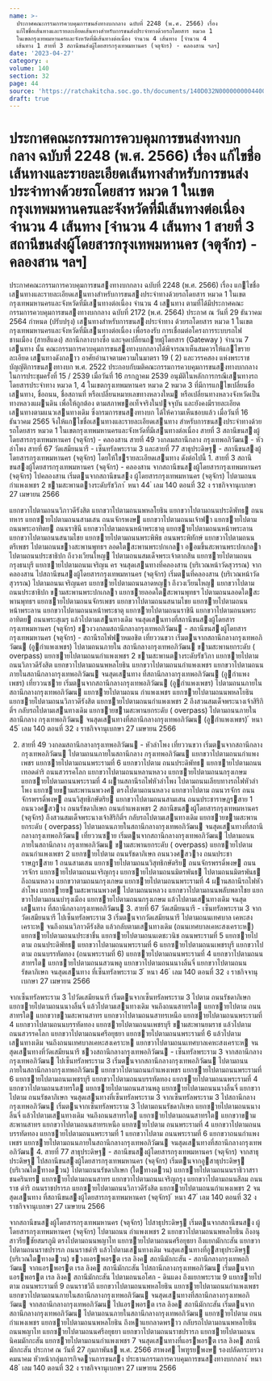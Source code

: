 ```yaml
---
name: >-
  ประกาศคณะกรรมการควบคุมการขนส่งทางบกกลาง ฉบับที่ 2248 (พ.ศ. 2566) เรื่อง
  แก้ไขชื่อเส้นทางและรายละเอียดเส้นทางสำหรับการขนส่งประจำทางด้วยรถโดยสาร หมวด 1
  ในเขตกรุงเทพมหานครและจังหวัดที่มีเส้นทางต่อเนื่อง จำนวน 4 เส้นทาง [จำนวน 4
  เส้นทาง 1 สายที่ 3 สถานีขนส่งผู้โดยสารกรุงเทพมหานคร (จตุจักร) - คลองสาน ฯลฯ]
date: '2023-04-27'
category: ง
volume: 140
section: 32
page: 44
source: 'https://ratchakitcha.soc.go.th/documents/140D032N0000000004400.pdf'
draft: true
---
```


# ประกาศคณะกรรมการควบคุมการขนส่งทางบกกลาง ฉบับที่ 2248 (พ.ศ. 2566) เรื่อง แก้ไขชื่อเส้นทางและรายละเอียดเส้นทางสำหรับการขนส่งประจำทางด้วยรถโดยสาร หมวด 1 ในเขตกรุงเทพมหานครและจังหวัดที่มีเส้นทางต่อเนื่อง จำนวน 4 เส้นทาง [จำนวน 4 เส้นทาง 1 สายที่ 3 สถานีขนส่งผู้โดยสารกรุงเทพมหานคร (จตุจักร) - คลองสาน ฯลฯ]

ประกาศคณะกรรมการควบคุมการขนสงทางบกกลาง ฉบับที่ 2248 (พ.ศ. 2566) เรื่อง แกไขชื่อเสนทางและรายละเอียดเสนทางสําหรับการขนสงประจําทางด้วยรถโดยสาร หมวด 1 ในเขตกรุงเทพมหานครและจังหวัดที่มีเสนทางต่อเนื่อง จํานวน 4 เสนทาง ตามที่ได้มีประกาศคณะกรรมการควบคุมการขนสงทางบกกลาง ฉบับที่ 2172 (พ.ศ. 2564) ประกาศ ณ วันที่ 29 ธันวาคม 2564 กําหนด (ปรับปรุง) เสนทางสําหรับการขนสงประจําทาง ด้วยรถโดยสาร หมวด 1 ในเขตกรุงเทพมหานครและจังหวัดที่มีเสนทางต่อเนื่อง เพื่อรองรับ การเชื่อมต่อโครงการระบบรถไฟชานเมือง (สายสีแดง) สถานีกลางบางซื่อ และจุดเปลี่ยนถายผู้โดยสาร (Gateway ) จํานวน 7 เสนทาง นั้น คณะกรรมการควบคุมการขนสงทางบกกลางได้พิจารณาเห็นสมควรให้แกไขรายละเอียด เสนทางดังกลาว อาศัยอํานาจตามความในมาตรา 19 ( 2) และวรรคสอง แห่งพระราชบัญญัติการขนสงทางบก พ.ศ. 2522 ประกอบกับมติคณะกรรมการควบคุมการขนสงทางบกกลาง ในการประชุมครั้งที่ 15 / 2539 เมื่อวันที่ 16 กรกฎาคม 2539 อนุมัติในหลักการกรณีเสนทางรถโดยสารประจําทาง หมวด 1, 4 ในเขตกรุงเทพมหานคร หมวด 2 หมวด 3 ที่มีการแกไขเปลี่ยนชื่อเสนทาง, ชื่อถนน, ชื่อสถานที่ หรือเปลี่ยนหมายเลขทางหลวงใหม หรือเปลี่ยนทางหลวงจังหวัดเป็นทางหลวงแผนดิน เพื่อให้ถูกต้อง ตามสภาพขอเท็จจริงในปจจุบัน และยังคงมีรายละเอียดเสนทางตามแนวเสนทางเดิม ซึ่งกรมการขนสงทางบก ได้ให้ความเห็นชอบแล้ว เมื่อวันที่ 16 ธันวาคม 2565 จึงให้แกไขชื่อเสนทางและรายละเอียดเสนทาง สําหรับการขนสงประจําทางด้วยรถโดยสาร หมวด 1 ในเขตกรุงเทพมหานครและจังหวัดที่มีเสนทางต่อเนื่อง สายที่ 3 สถานีขนสงผู้โดยสารกรุงเทพมหานคร (จตุจักร) - คลองสาน สายที่ 49 วงกลมสถานีกลาง กรุงเทพอภิวัฒน - หัวลําโพง สายที่ 67 วัดเสมียนนารี - เซ็นทรัลพระราม 3 และสายที่ 77 สาธุประดิษฐ - สถานีขนสงผู้โดยสารกรุงเทพมหานคร (จตุจักร) โดยให้ใชรายละเอียดเสนทาง ดังต่อไปนี้ 1. สายที่ 3 สถานีขนสงผู้โดยสารกรุงเทพมหานคร (จตุจักร) - คลองสาน จากสถานีขนสงผู้โดยสารกรุงเทพมหานคร (จตุจักร) ไปคลองสาน เริ่มตนจากสถานีขนสง ผู้โดยสารกรุงเทพมหานคร (จตุจักร) ไปตามถนน กําแพงเพชร 2 ขามสะพานตางระดับรัชวิภา ้ หนา 44 ่ เลม 140 ตอนที่ 32 ง ราชกิจจานุเบกษา 27 เมษายน 2566

แยกขวาไปตามถนนวิภาวดีรังสิต แยกขวาไปตามถนนพหลโยธิน แยกขวาไปตามถนนประดิพัทธ ถนนทหาร แยกซายไปตามถนนสามเสน ถนนจักรพงษ แยกขวาไปตามถนนเจ้าฟา แยกซายไปตามถนนพระอาทิตย ถนนราชินี แยกขวาไปตามถนนหน้าพระธาตุ แยกซายไปตามถนนหน้าพระลาน แยกขวาไปตามถนนสนามไชย แยกซายไปตามถนนพระพิพิธ ถนนพระพิทักษ์ แยกขวาไปตามถนนตรีเพชร ไปตามถนนขางสะพานพุทธฯ ลอดใตสะพานพระปกเกลา ออมขึ้นสะพานพระปกเกลา ไปตามถนนประชาธิปก ถึงวงเวียนใหญ ไปตามถนนสมเด็จพระเจ้าตากสิน แยกซายไปตามถนนกรุงธนบุรี แยกซายไปตามถนนเจริญน คร จนสุดเสนทางที่คลองสาน (บริเวณหน้าวัดสุวรรณ) จากคลองสาน ไปสถานีขนสงผู้โดยสารกรุงเทพมหานคร (จตุจักร) เริ่มตนที่คลองสาน (บริเวณหน้าวัดสุวรรณ) ไปตามถนนเจริญนคร แยกซายไปตามถนนลาดหญา ถึงวงเวียนใหญ แยกขวาไปตาม ถนนประชาธิปก ขามสะพานพระปกเกลา แยกซายลอดใตสะพานพุทธฯ ไปตามถนนลอดใตสะพานพุทธฯ แยกซายไปตามถนนจักรเพชร แยกขวาไปตามถนนสนามไชย แยกซายไปตามถนนหน้าพระลาน แยกขวาไปตามถนนหน้าพระธาตุ แยกซายไปตามถนนราชินี แยกขวาไปตามถนนพระอาทิตย ถนนพระสุเมรุ แล้วไปตามเสนทางเดิม จนสุดเสนทางที่สถานีขนสงผู้โดยสารกรุงเทพมหานคร (จตุจักร) ชวงวงกลมสถานีกลางกรุงเทพอภิวัฒน - สถานีขนสงผู้โดยสารกรุงเทพมหานคร (จตุจักร) - สถานีรถไฟฟาหมอชิต เที่ยววนขวา เริ่มตนจากสถานีกลางกรุงเทพอภิวัฒน (อูกําแพงเพชร) ไปตามถนนภายใน สถานีกลางกรุงเทพอภิวัฒน ขามสะพานยกระดับ ( overpass) แยกซายไปตามถนนกําแพงเพชร 2 ขามสะพานตางระดับรัชวิภา แยกซายไปตามถนนวิภาวดีรังสิต แยกขวาไปตามถนนพหลโยธิน แยกขวาไปตามถนนกําแพงเพชร แยกขวาไปตามถนนภายในสถานีกลางกรุงเทพอภิวัฒน จนสุดเสนทาง ที่สถานีกลางกรุงเทพอภิวัฒน (อูกําแพงเพชร) เที่ยววนซาย เริ่มตนจากสถานีกลางกรุงเทพอภิวัฒน (อูกําแพงเพชร) ไปตามถนนภายใน สถานีกลางกรุงเทพอภิวัฒน แยกซายไปตามถนน กําแพงเพชร แยกซายไปตามถนนพหลโยธิน แยกซายไปตามถนนวิภาวดีรังสิต แยกซายไปตามถนนกําแพงเพชร 2 ถึงสวนสมเด็จพระนางเจ้าสิริกิติ์ฯ กลับรถไปตามเสนทางเดิม แยกซายขามสะพานยกระดับ ( overpass) ไปตามถนนภายในสถานีกลาง กรุงเทพอภิวัฒน จนสุดเสนทางที่สถานีกลางกรุงเทพอภิวัฒน (อูกําแพงเพชร) ้ หนา 45 ่ เลม 140 ตอนที่ 32 ง ราชกิจจานุเบกษา 27 เมษายน 2566

2. สายที่ 49 วงกลมสถานีกลางกรุงเทพอภิวัฒน - หัวลําโพง เที่ยววนขวา เริ่มตนจากสถานีกลางกรุงเทพอภิวัฒน ไปตามถนนภายในสถานีกลาง กรุงเทพอภิวัฒน แยกขวาไปตามถนนกําแพงเพชร แยกซายไปตามถนนพระรามที่ 6 แยกขวาไปตาม ถนนประดิพัทธ แยกซายไปตามถนนเทอดดําริ ถนนสวรรคโลก แยกขวาไปตามถนนหลานหลวง แยกซายไปตามถนนกรุงเกษม แยกซายไปตามถนนพระรามที่ 4 ผานสถานีรถไฟหัวลําโพง ไปตามถนนเลียบทางรถไฟหัวลําโพง แยกซายขามสะพานนพวงศ ตรงไปตามถนนหลวง แยกขวาไปตาม ถนนวรจักร ถนนจักรพรรดิ์พงษ ถนนวิสุทธิกษัตริย แยกขวาไปตามถนนสามเสน ถนนประชาราษฎรสาย 1 ถนนวงศสวาง ถนนรัชดาภิเษก ถนนกําแพงเพชร 2 สถานีขนสงผู้โดยสารกรุงเทพมหานคร (จตุจักร) ถึงสวนสมเด็จพระนางเจ้าสิริกิติ์ฯ กลับรถไปตามเสนทางเดิม แยกซายขามสะพานยกระดับ ( overpass) ไปตามถนนภายในสถานีกลางกรุงเทพอภิวัฒน จนสุดเสนทางที่สถานีกลางกรุงเทพอภิวัฒน เที่ยววนซาย เริ่มตนจากสถานีกลางกรุงเทพอภิวัฒน ไปตามถนนภายในสถานีกลาง กรุงเทพอภิวัฒน ขามสะพานยกระดับ ( overpass) แยกซายไปตามถนนกําแพงเพชร 2 แยกซายไปตาม ถนนรัชดาภิเษก ถนนวงศสวาง ถนนประชาราษฎรสาย 1 ถนนสามเสน แยกซายไปตามถนนวิสุทธิกษัตริย ถนนจักรพรรดิ์พงษ ถนนวรจักร แยกซายไปตามถนนเจริญกรุง แยกซายไปตามถนนมิตรพันธ ไปตามถนนมิตรพันธ ถึงถนนหลวง แยกขวาตามถนนกรุงเกษม แยกซายไปตามถนนพระรามที่ 4 ผานสถานีรถไฟหัวลําโพง แยกซายขามสะพานนพวงศ ไปตามถนนหลวง แยกขวาไปตามถนนพลับพลาไชย แยกขวาไปตามถนนบํารุงเมือง แยกซายไปตามถนนกรุงเกษม แล้วไปตามเสนทางเดิม จนสุดเสนทาง ที่สถานีกลางกรุงเทพอภิวัฒน 3. สายที่ 67 วัดเสมียนนารี - เซ็นทรัลพระราม 3 จากวัดเสมียนนารี ไปเซ็นทรัลพระราม 3 เริ่มตนจากวัดเสมียนนารี ไปตามถนนเทศบาล เคหะสงเคราะห จนถึงถนนวิภาวดีรังสิต แล้วกลับตามเสนทางเดิม (ถนนเทศบาลเคหะสงเคราะห) แยกซายไปตามถนนประชาชื่น แยกซายไปตามถนนเตชะวนิช ถนนพระรามที่ 5 แยกซายไปตาม ถนนประดิพัทธ แยกขวาไปตามถนนพระรามที่ 6 แยกซายไปตามถนนเพชรบุรี แยกขวาไปตาม ถนนบรรทัดทอง (ถนนพระรามที่ 6) แยกซายไปตามถนนพระรามที่ 4 แยกขวาไปตามถนนสาทรใต แยกซายไปตามถนนสวนพลู แยกขวาไปตามถนนนางลิ้นจี่ แยกขวาไปตามถนนรัชดาภิเษก จนสุดเสนทาง ที่เซ็นทรัลพระราม 3 ้ หนา 46 ่ เลม 140 ตอนที่ 32 ง ราชกิจจานุเบกษา 27 เมษายน 2566

จากเซ็นทรัลพระราม 3 ไปวัดเสมียนนารี เริ่มตนจากเซ็นทรัลพระราม 3 ไปตาม ถนนรัชดาภิเษก แยกซายไปตามถนนนางลิ้นจี่ แล้วไปตามเสนทางเดิม จนถึงถนนสาทรใต แยกซายไปตาม ถนนสาทรใต แยกขวาขามสะพานสาทร แยกขวาไปตามถนนสาทรเหนือ แยกซายไปตามถนนพระรามที่ 4 แยกขวาไปตามถนนบรรทัดทอง แยกซายไปตามถนนเพชรบุรี ขามสะพานยมราช แล้วไปตาม ถนนสวรรคโลก แยกขวาไปตามถนนศรีอยุธยา แยกซายไปตามถนนพระรามที่ 6 แล้วไปตามเสนทางเดิม จนถึงถนนเทศบาลเคหะสงเคราะห แยกขวาไปตามถนนเทศบาลเคหะสงเคราะห จนสุดเสนทางที่วัดเสมียนนารี ชวงสถานีกลางกรุงเทพอภิวัฒน - เซ็นทรัลพระราม 3 จากสถานีกลางกรุงเทพอภิวัฒน ไปเซ็นทรัลพระราม 3 เริ่มตนจากสถานีกลางกรุงเทพอภิวัฒน ไปตามถนนภายในสถานีกลางกรุงเทพอภิวัฒน แยกขวาไปตามถนนกําแพงเพชร แยกซายไปตามถนนพระรามที่ 6 แยกซายไปตามถนนเพชรบุรี แยกขวาไปตามถนนบรรทัดทอง แยกซายไปตามถนนพระรามที่ 4 แยกขวาไปตามถนนสาทรใต แยกซายไปตามถนนสวนพลู แยกซายไปตามถนนนางลิ้นจี่ แยกขวาไปตาม ถนนรัชดาภิเษก จนสุดเสนทางที่เซ็นทรัลพระราม 3 จากเซ็นทรัลพระราม 3 ไปสถานีกลางกรุงเทพอภิวัฒน เริ่มตนจากเซ็นทรัลพระราม 3 ไปตามถนนรัชดาภิเษก แยกซายไปตามถนนนางลิ้นจี่ แล้วไปตามเสนทางเดิม จนถึงถนนสาทรใต แยกซายไปตามถนนสาทรใต แยกขวาขามสะพานสาทร แยกขวาไปตามถนนสาทรเหนือ แยกซายไปตาม ถนนพระรามที่ 4 แยกขวาไปตามถนนบรรทัดทอง แยกซายไปตามถนนพระรามที่ 1 แยกขวาไปตาม ถนนพระรามที่ 6 แยกขวาถนนกําแพงเพชร แยกซายไปตามถนนภายในสถานีกลางกรุงเทพอภิวัฒน จนสุดเสนทางที่สถานีกลางกรุงเทพอภิวัฒน 4. สายที่ 77 สาธุประดิษฐ - สถานีขนสงผู้โดยสารกรุงเทพมหานคร (จตุจักร) จากสาธุประดิษฐ ไปสถานีขนสงผู้โดยสารกรุงเทพมหานคร (จตุจักร) เริ่มตนจากอูสาธุประดิษฐ (บริเวณใตทางดวน) ไปตามถนนรัชดาภิเษก (ใตทางดวน) แยกซายไปตามถนนนราธิวาสราชนครินทร แยกซายไปตามถนนสาทร แยกขวาไปตามถนนเจริญกรุง แยกขวาไปตามถนนสีลม ถนนราช ดําริ ถนนราชปรารภ แยกซายไปตามถนนวิภาวดีรังสิต แยกซายไปตามถนนกําแพงเพชร 2 จนสุดเสนทาง ที่สถานีขนสงผู้โดยสารกรุงเทพมหานคร (จตุจักร) ้ หนา 47 ่ เลม 140 ตอนที่ 32 ง ราชกิจจานุเบกษา 27 เมษายน 2566

จากสถานีขนสงผู้โดยสารกรุงเทพมหานคร (จตุจักร) ไปสาธุประดิษฐ เริ่มตนจากสถานีขนสง ผู้โดยสารกรุงเทพมหานคร (จตุจักร) ไปตามถนน กําแพงเพชร 2 แยกขวาไปตามถนนพหลโยธิน ถึงอนุสาวรียชัยสมรภูมิ ตรงไปตามถนนพญาไท แยกซายไปตามถนนศรีอยุธยา ถึงแยกมักกะสัน แยกขวาไปตามถนนราชปรารภ ถนนราชดําริ แล้วไปตามเสนทางเดิม จนสุดเสนทางที่อูสาธุประดิษฐ (บริเวณใตทางดวน) ชวงแอรพอรต เรล ลิงค สถานีมักกะสัน - สถานีกลางกรุงเทพอภิวัฒน จากแอรพอรต เรล ลิงค สถานีมักกะสัน ไปสถานีกลางกรุงเทพอภิวัฒน เริ่มตนจาก แอรพอรต เรล ลิงค สถานีมักกะสัน ไปตามถนนอโศก - ดินแดง ถึงแยกพระราม 9 แยกซายไปตาม ถนนพระรามที่ 9 ถนนราชวิถี แยกขวาไปตามถนนพหลโยธิน แยกซายไปตามถนนกําแพงเพชร แยกขวาไปตามถนนภายในสถานีกลางกรุงเทพอภิวัฒน จนสุดเสนทางที่สถานีกลางกรุงเทพอภิวัฒน จากสถานีกลางกรุงเทพอภิวัฒน ไปแอรพอรต เรล ลิงค สถานีมักกะสัน เริ่มตนจาก สถานีกลางกรุงเทพอภิวัฒน ไปตามถนนภายในสถานีกลางกรุงเทพอภิวัฒน แยกซายไปตาม ถนนกําแพงเพชร แยกซายไปตามถนนพหลโยธิน ถึงหาแยกลาดพราว กลับรถไปตามถนนพหลโยธิน ถนนพญาไท แยกซายไปตามถนนศรีอยุธยา แยกขวาไปตามถนนราชปรารภ แยกซายไปตามถนนนิคมมักกะสัน แยกซายไปตามถนนกําแพงเพชร 7 จนสุดเสนทางที่แอรพอรต เรล ลิงค สถานีมักกะสัน ประกาศ ณ วันที่ 27 กุมภาพันธ พ.ศ. 2566 สรพงศ ไพฑูรยพงษ รองปลัดกระทรวงคมนาคม หัวหน้ากลุ่มภารกิจดานการขนสง ประธานกรรมการควบคุมการขนสงทางบกกลาง ้ หนา 48 ่ เลม 140 ตอนที่ 32 ง ราชกิจจานุเบกษา 27 เมษายน 2566
